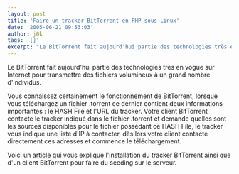 ```yaml
---
layout: post
title: 'Faire un tracker BitTorrent en PHP sous Linux'
date: '2005-06-21 09:53:03'
author: j0k
tags: '[]'
excerpt: "Le BitTorrent fait aujourd'hui partie des technologies très en vogue sur Internet pour transmettre des fichiers volumineux à un grand nombre d'individus.     \nVous connaissez certainement le fonctionnement de BitTorrent, lorsque vous téléchargez un fichier .torrent ce dernier contient deux informations importantes : le HASH File et l'URL du tracker.  \n     …"
---
```


Le BitTorrent fait aujourd'hui partie des technologies très en vogue sur Internet pour transmettre des fichiers volumineux à un grand nombre d'individus.

Vous connaissez certainement le fonctionnement de BitTorrent, lorsque vous téléchargez un fichier .torrent ce dernier contient deux informations importantes : le HASH File et l'URL du tracker.   Votre client BitTorrent contacte le tracker indiqué dans le fichier .torrent et demande quelles sont les sources disponibles pour le fichier possédant ce HASH File, le tracker vous indique une liste d'IP à contacter, dès lors votre client contacte directement ces adresses et commence le téléchargement.

Voici un [article](http://gael-donat.developpez.com/os/fc-bittorrent/) qui vous explique l'installation du tracker BitTorrent ainsi que d'un client BitTorrent pour faire du seeding sur le serveur.

